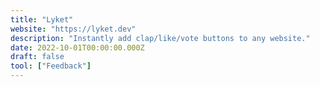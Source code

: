 ```yaml
---
title: "Lyket"
website: "https://lyket.dev"
description: "Instantly add clap/like/vote buttons to any website."
date: 2022-10-01T00:00:00.000Z
draft: false
tool: ["Feedback"]
---
```

